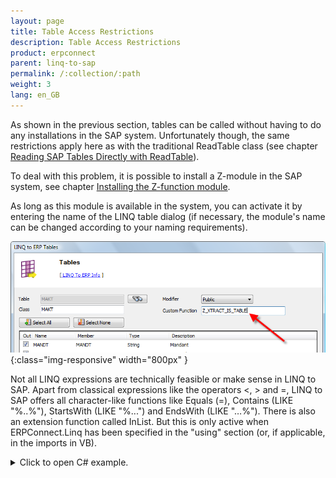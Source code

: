 ```yaml
---
layout: page
title: Table Access Restrictions
description: Table Access Restrictions
product: erpconnect
parent: linq-to-sap
permalink: /:collection/:path
weight: 3
lang: en_GB
---
```


As shown in the previous section, tables can be called without having to do any installations in the SAP system. Unfortunately though, the same restrictions apply here as with the traditional ReadTable class (see chapter [Reading SAP Tables Directly with ReadTable]()).

To deal with this problem, it is possible to install a Z-module in the SAP system, see chapter [Installing the Z-function module]().

As long as this module is available in the system, you can activate it by entering the name of the LINQ table dialog (if necessary, the module's name can be changed according to your naming requirements).

![LINQToERP-Tables-004](/img/content/LINQToERP-Tables-004.png){:class="img-responsive" width="800px" }

Not all LINQ expressions are technically feasible or make sense in LINQ to SAP. Apart from classical expressions like the operators <, > and =, LINQ to SAP offers all character-like functions like Equals (=), Contains (LIKE "%..%"), StartsWith (LIKE "%...") and EndsWith (LIKE "…%"). There is also an extension function called InList. But this is only active when ERPConnect.Linq has been specified in the "using" section (or, if applicable, in the imports in VB).

<details>
<summary>Click to open C# example.</summary>
{% highlight csharp %}
using ERPConnect.Linq; 
  
[…] 
  
var MyTexts = from t in sc.MAKTList 
         where t.MATNR.StartsWith("100") 
         && t.SPRAS.InList("D","E") 
         select t;
{% endhighlight %}
</details>
